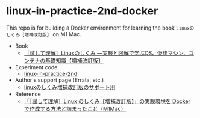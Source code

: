 # linux-in-practice-2nd-docker

This repo is for building a Docker environment for learning the book `Linuxのしくみ【増補改訂版】` on M1 Mac.

- Book
  - [［試して理解］Linuxのしくみ ―実験と図解で学ぶOS、仮想マシン、コンテナの基礎知識【増補改訂版】](https://gihyo.jp/book/2022/978-4-297-13148-7)
- Experiment code
  - [linux-in-practice-2nd](https://github.com/satoru-takeuchi/linux-in-practice-2nd)
- Author's support page (Errata, etc.)
  - [linuxのしくみ増補改訂版のサポート用](https://docs.google.com/spreadsheets/d/1viQfCGdVqVKITk7Z_EhGGTJfz6BjOkQYFOU3LBfmcv4/edit#gid=0)
- Reference
  - [「［試して理解］Linux のしくみ【増補改訂版】」の実験環境を Docker で作成する方法と詰まったこと（M1Mac）](https://zenn.dev/msksgm/articles/20230814-linux-in-practice-2nd-docker)
